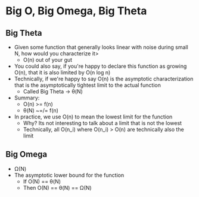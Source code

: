 # Big O, Big Omega, Big Theta
## Big Theta
- Given some function that generally looks linear with noise during small N, how would you characterize it>
    - O(n) out of your gut
- You could also say, if you're happy to declare this function as growing O(n), that it is also limited by O(n log n)
- Technically, if we're happy to say O(n) is the asymptotic characterization that is the asymptotically tightest limit to the actual function
    - Called Big Theta -> θ(N)
- Summary:
    - O(n) >= f(n)
    - θ(N) ~=/= f(n)
- In practice, we use O(n) to mean the lowest limit for the function
    - Why? Its not interesting to talk about a limit that is not the lowest
    - Technically, all O(n_i) where O(n_i) > O(n) are technically also the limit

## Big Omega
- Ω(N)
- The asymptotic lower bound for the function
    - If O(N) == θ(N)
    - Then O(N) == θ(N) == Ω(N)


